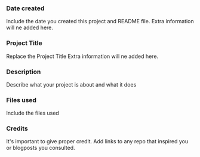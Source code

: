 ### Date created
Include the date you created this project and README file.
Extra information will ne added here.

### Project Title
Replace the Project Title
Extra information will ne added here.

### Description
Describe what your project is about and what it does

### Files used
Include the files used

### Credits
It's important to give proper credit. Add links to any repo that inspired you or blogposts you consulted.

